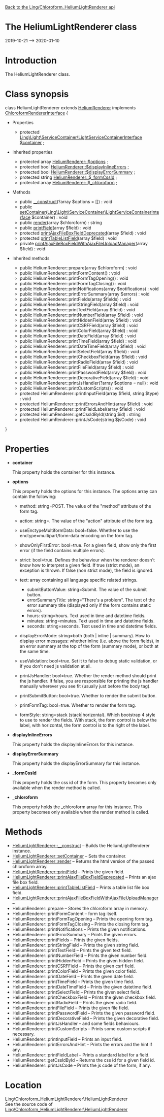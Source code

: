 [Back to the Ling/Chloroform_HeliumLightRenderer api](https://github.com/lingtalfi/Chloroform_HeliumLightRenderer/blob/master/doc/api/Ling/Chloroform_HeliumLightRenderer.md)



The HeliumLightRenderer class
================
2019-10-21 --> 2020-01-10






Introduction
============

The HeliumLightRenderer class.



Class synopsis
==============


class <span class="pl-k">HeliumLightRenderer</span> extends [HeliumRenderer](https://github.com/lingtalfi/Chloroform_HeliumRenderer/blob/master/doc/api/Ling/Chloroform_HeliumRenderer/HeliumRenderer.md) implements [ChloroformRendererInterface](https://github.com/lingtalfi/Chloroform/blob/master/doc/api/Ling/Chloroform/Renderer/ChloroformRendererInterface.md) {

- Properties
    - protected [Ling\Light\ServiceContainer\LightServiceContainerInterface](https://github.com/lingtalfi/Light/blob/master/doc/api/Ling/Light/ServiceContainer/LightServiceContainerInterface.md) [$container](#property-container) ;

- Inherited properties
    - protected array [HeliumRenderer::$options](#property-options) ;
    - protected bool [HeliumRenderer::$displayInlineErrors](#property-displayInlineErrors) ;
    - protected bool [HeliumRenderer::$displayErrorSummary](#property-displayErrorSummary) ;
    - protected string [HeliumRenderer::$_formCssId](#property-_formCssId) ;
    - protected array [HeliumRenderer::$_chloroform](#property-_chloroform) ;

- Methods
    - public [__construct](https://github.com/lingtalfi/Chloroform_HeliumLightRenderer/blob/master/doc/api/Ling/Chloroform_HeliumLightRenderer/HeliumLightRenderer/__construct.md)(?array $options = []) : void
    - public [setContainer](https://github.com/lingtalfi/Chloroform_HeliumLightRenderer/blob/master/doc/api/Ling/Chloroform_HeliumLightRenderer/HeliumLightRenderer/setContainer.md)([Ling\Light\ServiceContainer\LightServiceContainerInterface](https://github.com/lingtalfi/Light/blob/master/doc/api/Ling/Light/ServiceContainer/LightServiceContainerInterface.md) $container) : void
    - public [render](https://github.com/lingtalfi/Chloroform_HeliumLightRenderer/blob/master/doc/api/Ling/Chloroform_HeliumLightRenderer/HeliumLightRenderer/render.md)(array $chloroform) : string
    - public [printField](https://github.com/lingtalfi/Chloroform_HeliumLightRenderer/blob/master/doc/api/Ling/Chloroform_HeliumLightRenderer/HeliumLightRenderer/printField.md)(array $field) : void
    - protected [printAjaxFileBoxFieldDeprecated](https://github.com/lingtalfi/Chloroform_HeliumLightRenderer/blob/master/doc/api/Ling/Chloroform_HeliumLightRenderer/HeliumLightRenderer/printAjaxFileBoxFieldDeprecated.md)(array $field) : void
    - protected [printTableListField](https://github.com/lingtalfi/Chloroform_HeliumLightRenderer/blob/master/doc/api/Ling/Chloroform_HeliumLightRenderer/HeliumLightRenderer/printTableListField.md)(array $field) : void
    - private [printAjaxFileBoxFieldWithAjaxFileUploadManager](https://github.com/lingtalfi/Chloroform_HeliumLightRenderer/blob/master/doc/api/Ling/Chloroform_HeliumLightRenderer/HeliumLightRenderer/printAjaxFileBoxFieldWithAjaxFileUploadManager.md)(array $field) : void

- Inherited methods
    - public HeliumRenderer::prepare(array $chloroform) : void
    - public HeliumRenderer::printFormContent() : void
    - public HeliumRenderer::printFormTagOpening() : void
    - public HeliumRenderer::printFormTagClosing() : void
    - public HeliumRenderer::printNotifications(array $notifications) : void
    - public HeliumRenderer::printErrorSummary(array $errors) : void
    - public HeliumRenderer::printFields(array $fields) : void
    - public HeliumRenderer::printStringField(array $field) : void
    - public HeliumRenderer::printTextField(array $field) : void
    - public HeliumRenderer::printNumberField(array $field) : void
    - public HeliumRenderer::printHiddenField(array $field) : void
    - public HeliumRenderer::printCSRFField(array $field) : void
    - public HeliumRenderer::printColorField(array $field) : void
    - public HeliumRenderer::printDateField(array $field) : void
    - public HeliumRenderer::printTimeField(array $field) : void
    - public HeliumRenderer::printDateTimeField(array $field) : void
    - public HeliumRenderer::printSelectField(array $field) : void
    - public HeliumRenderer::printCheckboxField(array $field) : void
    - public HeliumRenderer::printRadioField(array $field) : void
    - public HeliumRenderer::printFileField(array $field) : void
    - public HeliumRenderer::printPasswordField(array $field) : void
    - public HeliumRenderer::printDecorativeField(array $field) : void
    - public HeliumRenderer::printJsHandler(?array $options = null) : void
    - public HeliumRenderer::printCustomScripts() : void
    - protected HeliumRenderer::printInputField(array $field, string $type) : void
    - protected HeliumRenderer::printErrorsAndHint(array $field) : void
    - protected HeliumRenderer::printFieldLabel(array $field) : void
    - protected HeliumRenderer::getCssIdById(string $id) : string
    - protected HeliumRenderer::printJsCode(string $jsCode) : void

}




Properties
=============

- <span id="property-container"><b>container</b></span>

    This property holds the container for this instance.
    
    

- <span id="property-options"><b>options</b></span>

    This property holds the options for this instance.
    The options array can contain the following:
    
    - method: string=POST. The value of the "method" attribute of the form tag.
    - action: string=<empty string>. The value of the "action" attribute of the form tag.
    - useEnctypeMultiformData: bool=false. Whether to use the enctype=multipart/form-data encoding on the form tag.
    - showOnlyFirstError: bool=true. For a given field, show only the first error (if the field contains multiple errors).
    - strict: bool=true. Defines the behaviour when the renderer doesn't know how to interpret a given field.
                 If true (strict mode), an exception is thrown.
                 If false (non strict mode), the field is ignored.
    - text: array containing all language specific related strings.
         - submitButtonValue: string=Submit. The value of the submit button.
         - errorSummaryTitle: string="There's a problem". The text of the error summary title (displayed only if the form contains static errors).
         - hours: string=hours. Text used in time and datetime fields.
         - minutes: string=minutes. Text used in time and datetime fields.
         - seconds: string=seconds. Text used in time and datetime fields.
    
    - displayErrorMode: string=both (both | inline | summary). How to display error messages: whether inline (i.e. above the form fields),
             in an error summary at the top of the form (summary mode), or both at the same time.
    - useValidation: bool=true. Set it to false to debug static validation, or if you don't need js validation at all.
    - printJsHandler: bool=true. Whether the render method should print the js handler. If false, you are responsible for printing the js handler manually wherever you see fit (usually just before the body tag).
    - printSubmitButton: bool=true. Whether to render the submit button.
    - printFormTag: bool=true. Whether to render the form tag.
    - formStyle: string=stack (stack|horizontal). Which bootstrap 4 style to use to render the fields.
                     With stack, the form control is below the label,
                     with horizontal, the form control is to the right of the label.
    
    

- <span id="property-displayInlineErrors"><b>displayInlineErrors</b></span>

    This property holds the displayInlineErrors for this instance.
    
    

- <span id="property-displayErrorSummary"><b>displayErrorSummary</b></span>

    This property holds the displayErrorSummary for this instance.
    
    

- <span id="property-_formCssId"><b>_formCssId</b></span>

    This property holds the css id of the form.
    This property becomes only available when the render method is called.
    
    

- <span id="property-_chloroform"><b>_chloroform</b></span>

    This property holds the _chloroform array for this instance.
    This property becomes only available when the render method is called.
    
    



Methods
==============

- [HeliumLightRenderer::__construct](https://github.com/lingtalfi/Chloroform_HeliumLightRenderer/blob/master/doc/api/Ling/Chloroform_HeliumLightRenderer/HeliumLightRenderer/__construct.md) &ndash; Builds the HeliumLightRenderer instance.
- [HeliumLightRenderer::setContainer](https://github.com/lingtalfi/Chloroform_HeliumLightRenderer/blob/master/doc/api/Ling/Chloroform_HeliumLightRenderer/HeliumLightRenderer/setContainer.md) &ndash; Sets the container.
- [HeliumLightRenderer::render](https://github.com/lingtalfi/Chloroform_HeliumLightRenderer/blob/master/doc/api/Ling/Chloroform_HeliumLightRenderer/HeliumLightRenderer/render.md) &ndash; Returns the html version of the passed chloroform array.
- [HeliumLightRenderer::printField](https://github.com/lingtalfi/Chloroform_HeliumLightRenderer/blob/master/doc/api/Ling/Chloroform_HeliumLightRenderer/HeliumLightRenderer/printField.md) &ndash; Prints the given field.
- [HeliumLightRenderer::printAjaxFileBoxFieldDeprecated](https://github.com/lingtalfi/Chloroform_HeliumLightRenderer/blob/master/doc/api/Ling/Chloroform_HeliumLightRenderer/HeliumLightRenderer/printAjaxFileBoxFieldDeprecated.md) &ndash; Prints an ajax file box field.
- [HeliumLightRenderer::printTableListField](https://github.com/lingtalfi/Chloroform_HeliumLightRenderer/blob/master/doc/api/Ling/Chloroform_HeliumLightRenderer/HeliumLightRenderer/printTableListField.md) &ndash; Prints a table list file box field.
- [HeliumLightRenderer::printAjaxFileBoxFieldWithAjaxFileUploadManager](https://github.com/lingtalfi/Chloroform_HeliumLightRenderer/blob/master/doc/api/Ling/Chloroform_HeliumLightRenderer/HeliumLightRenderer/printAjaxFileBoxFieldWithAjaxFileUploadManager.md) &ndash; 
- HeliumRenderer::prepare &ndash; Stores the chloroform array in memory.
- HeliumRenderer::printFormContent &ndash; form tag itself.
- HeliumRenderer::printFormTagOpening &ndash; Prints the opening form tag.
- HeliumRenderer::printFormTagClosing &ndash; Prints the closing form tag.
- HeliumRenderer::printNotifications &ndash; Prints the given notifications.
- HeliumRenderer::printErrorSummary &ndash; Prints the given errors.
- HeliumRenderer::printFields &ndash; Prints the given fields.
- HeliumRenderer::printStringField &ndash; Prints the given string field.
- HeliumRenderer::printTextField &ndash; Prints the given text field.
- HeliumRenderer::printNumberField &ndash; Prints the given number field.
- HeliumRenderer::printHiddenField &ndash; Prints the given hidden field.
- HeliumRenderer::printCSRFField &ndash; Prints the given csrf field.
- HeliumRenderer::printColorField &ndash; Prints the given color field.
- HeliumRenderer::printDateField &ndash; Prints the given date field.
- HeliumRenderer::printTimeField &ndash; Prints the given time field.
- HeliumRenderer::printDateTimeField &ndash; Prints the given datetime field.
- HeliumRenderer::printSelectField &ndash; Prints the given select field.
- HeliumRenderer::printCheckboxField &ndash; Prints the given checkbox field.
- HeliumRenderer::printRadioField &ndash; Prints the given radio field.
- HeliumRenderer::printFileField &ndash; Prints the given file field.
- HeliumRenderer::printPasswordField &ndash; Prints the given password field.
- HeliumRenderer::printDecorativeField &ndash; Prints the given decorative field.
- HeliumRenderer::printJsHandler &ndash; and some fields behaviours.
- HeliumRenderer::printCustomScripts &ndash; Prints some custom scripts if necessary.
- HeliumRenderer::printInputField &ndash; Prints an input field.
- HeliumRenderer::printErrorsAndHint &ndash; Prints the errors and the hint if any.
- HeliumRenderer::printFieldLabel &ndash; Prints a standard label for a field.
- HeliumRenderer::getCssIdById &ndash; Returns the css id for a given field id.
- HeliumRenderer::printJsCode &ndash; Prints the js code of the form, if any.





Location
=============
Ling\Chloroform_HeliumLightRenderer\HeliumLightRenderer<br>
See the source code of [Ling\Chloroform_HeliumLightRenderer\HeliumLightRenderer](https://github.com/lingtalfi/Chloroform_HeliumLightRenderer/blob/master/HeliumLightRenderer.php)



